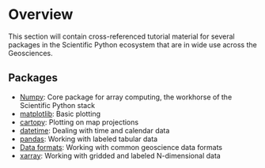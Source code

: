 # Overview

This section will contain cross-referenced tutorial material for several packages in the Scientific Python ecosystem that are in wide use across the Geosciences.

## Packages

- [Numpy](numpy): Core package for array computing, the workhorse of the Scientific Python stack
- [matplotlib](matplotlib): Basic plotting
- [cartopy](cartopy): Plotting on map projections
- [datetime](datetime): Dealing with time and calendar data
- [pandas](pandas): Working with labeled tabular data
- [Data formats](data-formats): Working with common geoscience data formats
- [xarray](xarray): Working with gridded and labeled N-dimensional data
